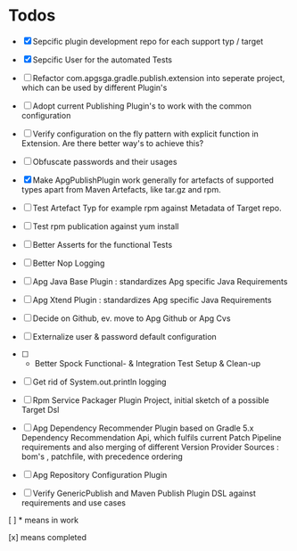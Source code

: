 # Todos

- [x] Sepcific plugin development repo for each support typ / target
- [x] Sepcific User for the automated Tests
- [ ] Refactor com.apgsga.gradle.publish.extension into seperate project, which can be used by different Plugin's
- [ ] Adopt current Publishing Plugin's to work with the common configuration
- [ ] Verify configuration on the fly pattern with explicit function in Extension. Are there better way's to achieve this?
- [ ] Obfuscate passwords and their usages
- [x] Make ApgPublishPlugin work generally for artefacts of supported types apart from Maven Artefacts, like tar.gz and rpm. 
- [ ] Test Artefact Typ for example rpm against Metadata of Target repo. 
- [ ] Test rpm publication against yum install
- [ ] Better Asserts for the functional Tests 
- [ ] Better Nop Logging 
- [ ] Apg Java Base Plugin : standardizes  Apg specific Java Requirements
- [ ] Apg Xtend Plugin : standardizes  Apg specific Java Requirements
- [ ] Decide on Github, ev. move to Apg Github or Apg Cvs
- [ ] Externalize user & password default configuration
- [ ] * Better Spock Functional- & Integration Test Setup & Clean-up
- [ ] Get rid of System.out.println logging
- [ ] Rpm Service Packager Plugin Project, initial sketch of a possible Target Dsl
- [ ] Apg Dependency Recommender Plugin based on Gradle 5.x Dependency Recommendation Api, which fulfils current Patch Pipeline requirements and also merging of different Version Provider Sources : bom's , patchfile, with precedence ordering
- [ ] Apg Repository Configuration Plugin 
- [ ] Verify GenericPublish and Maven Publish Plugin DSL against requirements and use cases 



[ ] * means in work 

[x] means completed
